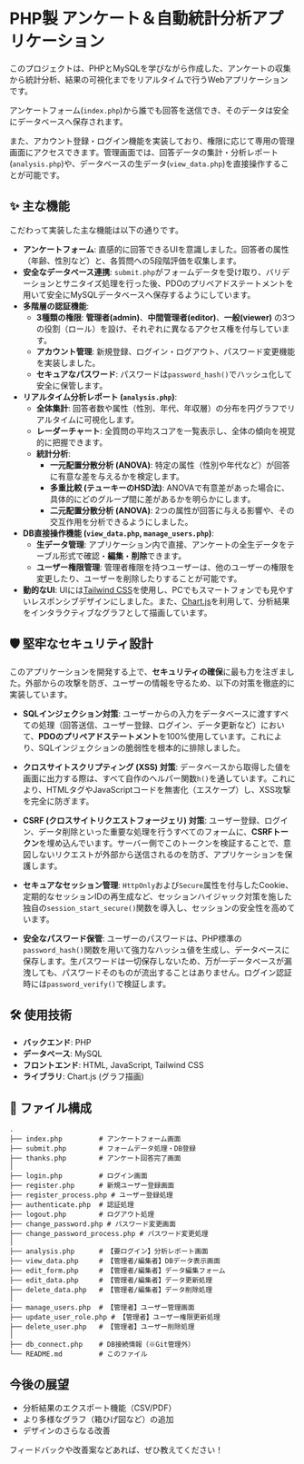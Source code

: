 # PHP製 アンケート＆自動統計分析アプリケーション

このプロジェクトは、PHPとMySQLを学びながら作成した、アンケートの収集から統計分析、結果の可視化までをリアルタイムで行うWebアプリケーションです。

アンケートフォーム(`index.php`)から誰でも回答を送信でき、そのデータは安全にデータベースへ保存されます。

また、アカウント登録・ログイン機能を実装しており、権限に応じて専用の管理画面にアクセスできます。管理画面では、回答データの集計・分析レポート(`analysis.php`)や、データベースの生データ(`view_data.php`)を直接操作することが可能です。

## ✨ 主な機能

こだわって実装した主な機能は以下の通りです。

  * **アンケートフォーム**: 直感的に回答できるUIを意識しました。回答者の属性（年齢、性別など）と、各質問への5段階評価を収集します。
  * **安全なデータベース連携**: `submit.php`がフォームデータを受け取り、バリデーションとサニタイズ処理を行った後、PDOのプリペアドステートメントを用いて安全にMySQLデータベースへ保存するようにしています。
  * **多階層の認証機能**:
      * **3種類の権限**: **管理者(admin)**、**中間管理者(editor)**、**一般(viewer)** の3つの役割（ロール）を設け、それぞれに異なるアクセス権を付与しています。
      * **アカウント管理**: 新規登録、ログイン・ログアウト、パスワード変更機能を実装しました。
      * **セキュアなパスワード**: パスワードは`password_hash()`でハッシュ化して安全に保管します。
  * **リアルタイム分析レポート (`analysis.php`)**:
      * **全体集計**: 回答者数や属性（性別、年代、年収層）の分布を円グラフでリアルタイムに可視化します。
      * **レーダーチャート**: 全質問の平均スコアを一覧表示し、全体の傾向を視覚的に把握できます。
      * **統計分析**:
          * **一元配置分散分析 (ANOVA)**: 特定の属性（性別や年代など）が回答に有意な差を与えるかを検定します。
          * **多重比較 (テューキーのHSD法)**: ANOVAで有意差があった場合に、具体的にどのグループ間に差があるかを明らかにします。
          * **二元配置分散分析 (ANOVA)**: 2つの属性が回答に与える影響や、その交互作用を分析できるようにしました。
  * **DB直接操作機能 (`view_data.php`, `manage_users.php`)**:
      * **生データ管理**: アプリケーション内で直接、アンケートの全生データをテーブル形式で確認・**編集**・**削除**できます。
      * **ユーザー権限管理**: 管理者権限を持つユーザーは、他のユーザーの権限を変更したり、ユーザーを削除したりすることが可能です。
  * **動的なUI**: UIには[Tailwind CSS](https://tailwindcss.com/)を使用し、PCでもスマートフォンでも見やすいレスポンシブデザインにしました。また、[Chart.js](https://www.chartjs.org/)を利用して、分析結果をインタラクティブなグラフとして描画しています。

## 🛡️ 堅牢なセキュリティ設計

このアプリケーションを開発する上で、**セキュリティの確保**に最も力を注ぎました。外部からの攻撃を防ぎ、ユーザーの情報を守るため、以下の対策を徹底的に実装しています。

  * **SQLインジェクション対策**: ユーザーからの入力をデータベースに渡すすべての処理（回答送信、ユーザー登録、ログイン、データ更新など）において、**PDOのプリペアドステートメント**を100%使用しています。これにより、SQLインジェクションの脆弱性を根本的に排除しました。

  * **クロスサイトスクリプティング (XSS) 対策**: データベースから取得した値を画面に出力する際は、すべて自作のヘルパー関数`h()`を通しています。これにより、HTMLタグやJavaScriptコードを無害化（エスケープ）し、XSS攻撃を完全に防ぎます。

  * **CSRF (クロスサイトリクエストフォージェリ) 対策**: ユーザー登録、ログイン、データ削除といった重要な処理を行うすべてのフォームに、**CSRFトークン**を埋め込んでいます。サーバー側でこのトークンを検証することで、意図しないリクエストが外部から送信されるのを防ぎ、アプリケーションを保護します。

  * **セキュアなセッション管理**: `HttpOnly`および`Secure`属性を付与したCookie、定期的なセッションIDの再生成など、セッションハイジャック対策を施した独自の`session_start_secure()`関数を導入し、セッションの安全性を高めています。

  * **安全なパスワード保管**: ユーザーのパスワードは、PHP標準の`password_hash()`関数を用いて強力なハッシュ値を生成し、データベースに保存します。生パスワードは一切保存しないため、万が一データベースが漏洩しても、パスワードそのものが流出することはありません。ログイン認証時には`password_verify()`で検証します。

## 🛠️ 使用技術

  * **バックエンド**: PHP
  * **データベース**: MySQL
  * **フロントエンド**: HTML, JavaScript, Tailwind CSS
  * **ライブラリ**: Chart.js (グラフ描画)

## 📂 ファイル構成

```
.
├── index.php         # アンケートフォーム画面
├── submit.php        # フォームデータ処理・DB登録
├── thanks.php        # アンケート回答完了画面
│
├── login.php         # ログイン画面
├── register.php      # 新規ユーザー登録画面
├── register_process.php # ユーザー登録処理
├── authenticate.php  # 認証処理
├── logout.php        # ログアウト処理
├── change_password.php # パスワード変更画面
├── change_password_process.php # パスワード変更処理
│
├── analysis.php      # 【要ログイン】分析レポート画面
├── view_data.php     # 【管理者/編集者】DBデータ表示画面
├── edit_form.php     # 【管理者/編集者】データ編集フォーム
├── edit_data.php     # 【管理者/編集者】データ更新処理
├── delete_data.php   # 【管理者/編集者】データ削除処理
│
├── manage_users.php  # 【管理者】ユーザー管理画面
├── update_user_role.php # 【管理者】ユーザー権限更新処理
├── delete_user.php   # 【管理者】ユーザー削除処理
│
├── db_connect.php    # DB接続情報（※Git管理外）
└── README.md         # このファイル
```

## 今後の展望

  * 分析結果のエクスポート機能（CSV/PDF）
  * より多様なグラフ（箱ひげ図など）の追加
  * デザインのさらなる改善

フィードバックや改善案などあれば、ぜひ教えてください！
